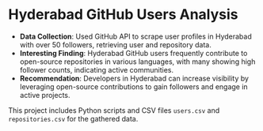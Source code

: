 
# Hyderabad GitHub Users Analysis

- **Data Collection**: Used GitHub API to scrape user profiles in Hyderabad with over 50 followers, retrieving user and repository data.
- **Interesting Finding**: Hyderabad GitHub users frequently contribute to open-source repositories in various languages, with many showing high follower counts, indicating active communities.
- **Recommendation**: Developers in Hyderabad can increase visibility by leveraging open-source contributions to gain followers and engage in active projects.

This project includes Python scripts and CSV files `users.csv` and `repositories.csv` for the gathered data.
